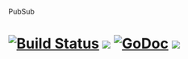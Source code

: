PubSub

[![Build Status](https://travis-ci.org/puffinframework/local.pubsub.svg?branch=master)](https://travis-ci.org/puffinframework/local.pubsub)
![](http://img.shields.io/coveralls/puffinframework/local.pubsub.png)
[![GoDoc](http://godoc.org/github.com/puffinframework/pubsub?status.png)](http://godoc.org/github.com/puffinframework/pubsub)
![](http://img.shields.io/license/MIT.png?color=blue)
======

